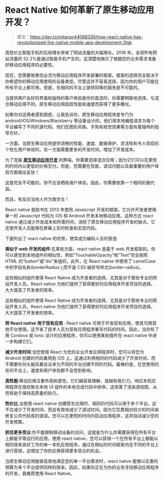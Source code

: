# React Native 如何革新了原生移动应用开发？

> 原文：<https://dev.to/milanso44088339/how-react-native-has-revolutionized-the-native-mobile-app-development-3lgk>

高性价比智能手机的后续增长带来了网站流量的大幅增长。2018 年，全球所有网站流量的 52.2%是通过智能手机产生的。这清楚地揭示了根据您的业务需求准备好移动应用程序的必要性。

现在，您需要依靠您必须为移动应用程序开发部署的框架。框架的选择完全取决于你希望你的移动应用使用的设备类型。尽管这并不容易选择，因为你的用户可能在所有平台上都可用。但是，在相同的平台上提供同等的服务是不可能的。

当提供用户友好的界面和独特的客户体验是你的首选时，你需要明智地选择。与混合移动应用不同，原生移动应用因其性能和速度而获得了更多曝光。

如果你对这两者感到困惑，让我告诉你，原生移动应用程序是专门为 android/iOS/Windows/Blackberry 等设备设计的。他们用本地编程语言为每个平台编写了不同的源代码。他们在图形风格、手势和视觉效果等方面有着独特的指导方针。

一方面，当原生移动应用提供流畅的性能、速度、数据保护、灵活性和令人惊叹的个性化用户体验时。另一方面需要更多的开发时间，增加了开发成本。

为了克服 **[原生移动应用开发](https://www.wedowebapps.com/mobile-application-development.html "native mobile app development")** 的弊端，你需要选择混合应用；因为它们可以在更短的时间内以更低的价格交付。但是，您需要在性能、调试问题以及最重要的用户体验方面做出妥协！

这是完全不可能的。你不应该牺牲用户体验。因此，你需要依靠一个相同的替代品。

而且，有反应当地人作为救世主！

React native 是脸书在 2013 年使用 Javascript 开发的框架。它允许开发者使用单一的 Javascript 代码为 iOS 和 Android 开发本地移动应用。这种方式 react native 通过减少开发成本和所需时间，消除了原生移动应用程序开发的缺点。它还使开发人员能够在屏幕上实时检查和实现代码。

下面列出了 react native 的优势，使其成为编码人员的首选:

**类似于 web 开发的组件**:在某些方面，react native 是基于 web 开发框架的。你可以感觉到本地组件的相似性，例如“TouchableOpacity”和“Text”完全按照 HTML 的“button”或“div”来组织。此外，在 React native 中使用了 camelCase 中的字段名称(borderRadius ),而不是 CSS 破折号样式(border-radius)。

这些相似的组件使得 React Native 成为开发者的选择。尤其是对于那些专业的网站开发人员。React native 为他们提供了获得更好的应用程序开发项目的选择。大大提高了开发者的效率。

这些相似的组件使得 React Native 成为开发者的选择。尤其是对于那些专业的网站开发人员。React native 为他们提供了获得更好的应用程序开发项目的选择。大大提高了开发者的效率。

**将 React native 用于现有应用** : React native 可用于开发现有应用，使其可跨其他平台使用。这节省了技术人员为现有应用程序重写代码的时间。因此，当你有了用 Cordova 或 Ionic 设计的应用程序，你可以使用某些插件在 react native 中进一步构建它们。

**减少开发时间**:当您使用 React 为您的企业开发应用程序时，您可以将您为 Android 创建的代码重用到 iOS 上。这通过利用相同的代码减少了开发时间，而不需要任何头脑风暴会议来为不同的平台创建不同的代码。最棒的是，在您使用的任何平台上，速度和用户体验都不会受到影响。

**高性能**:移动应用注重外观和感觉。它们越容易理解，就越有吸引力。响应本机应用程序在授权聚合本地 UI 组件的本地合成代码中排序。这改善了渲染透视图，从而有助于保持高质量的执行。

**性价比**:当使用 react native 创建原生应用时，相同的代码可以用于多个平台。这不仅减少了开发时间，而且有效地减少了调试时间。因为它花费相对较少的时间来修复公共代码库的错误。您可以在更短的时间内启动应用程序，这将自动减少您的开发预算。

**抓住更多受众**:你不能限制移动设备的访问，这就是为什么你需要获得在所有平台上都能平等运行的应用。使用 react native，您可以获得一个在所有平台上都能以相同效率良好工作的单一本机应用程序。通过在相似的时间框架内在不同的平台上进行营销，这增加了你的应用获得更多受众的机会。

当原生移动应用能够高效地满足您的单一平台需求时，react native 能够以实惠的预算为多个平台提供同样的效率。因此，如果你正在为你的业务寻找移动应用程序的开发，我推荐使用 React Native。
